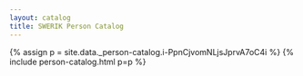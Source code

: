```yaml
---
layout: catalog
title: SWERIK Person Catalog
---
```

{% assign p = site.data._person-catalog.i-PpnCjvomNLjsJprvA7oC4i %}
{% include person-catalog.html p=p %}

